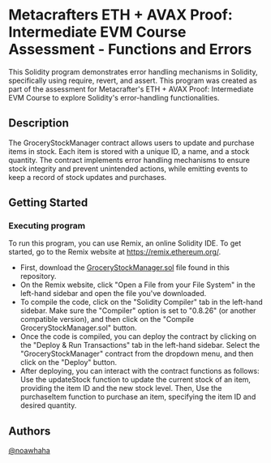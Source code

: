 # Metacrafters ETH + AVAX Proof: Intermediate EVM Course Assessment - Functions and Errors

This Solidity program demonstrates error handling mechanisms in Solidity, specifically using require, revert, and assert. This program was created as part of the assessment for Metacrafter's ETH + AVAX Proof: Intermediate EVM Course to explore Solidity's error-handling functionalities.

## Description

The GroceryStockManager contract allows users to update and purchase items in stock. Each item is stored with a unique ID, a name, and a stock quantity. The contract implements error handling mechanisms to ensure stock integrity and prevent unintended actions, while emitting events to keep a record of stock updates and purchases.

## Getting Started

### Executing program

To run this program, you can use Remix, an online Solidity IDE. To get started, go to the Remix website at https://remix.ethereum.org/.

* First, download the [GroceryStockManager.sol](GroceryStockManager.sol) file found in this repository.
* On the Remix website, click "Open a File from your File System" in the left-hand sidebar and open the file you've downloaded.
* To compile the code, click on the "Solidity Compiler" tab in the left-hand sidebar. Make sure the "Compiler" option is set to "0.8.26" (or another compatible version), and then click on the "Compile GroceryStockManager.sol" button.
* Once the code is compiled, you can deploy the contract by clicking on the "Deploy & Run Transactions" tab in the left-hand sidebar. Select the "GroceryStockManager" contract from the dropdown menu, and then click on the "Deploy" button.
* After deploying, you can interact with the contract functions as follows: Use the updateStock function to update the current stock of an item, providing the item ID and the new stock level. Then, Use the purchaseItem function to purchase an item, specifying the item ID and desired quantity.

## Authors

[@noawhaha](https://github.com/noooooahh)
